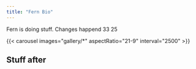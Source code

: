 ```yaml
---
title: "Fern Bio"
---
```


Fern is doing stuff. Changes happend 33 25

{{< carousel images="gallery/*" aspectRatio="21-9" interval="2500" >}}


## Stuff after 